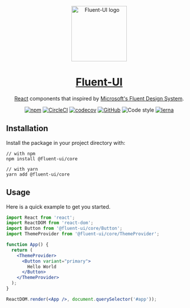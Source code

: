 <p align="center">
  <a href="https://fluent-ui.com/" target="_blank">
    <img width="150" src="https://fluent-ui.com/fluent-ui.svg" alt="Fluent-UI logo">
  </a>
</p>

<p align="center">
  <a href="https://fluent-ui.com/" rel="noopener" target="_blank">
    <h1 align="center">Fluent-UI</h1>
  </a>
</p>

<div align="center">

[React](https://reactjs.org/) components that inspired by [Microsoft's Fluent Design System](https://www.microsoft.com/design/fluent/).

[![npm](https://img.shields.io/npm/v/@fluent-ui/core.svg?style=flat-square)](https://www.npmjs.com/package/@fluent-ui/core)
[![CircleCI](https://img.shields.io/circleci/build/github/fluent-org/fluent-ui/master.svg?style=flat-square)](https://circleci.com/gh/fluent-org/fluent-ui/tree/master)
[![codecov](https://img.shields.io/codecov/c/github/fluent-org/fluent-ui.svg?style=flat-square)](https://codecov.io/gh/fluent-org/fluent-ui)
[![GitHub](https://img.shields.io/github/license/mashape/apistatus.svg?style=flat-square)](https://github.com/fluent-org/fluent-ui/blob/master/LICENSE)
![Code style](https://img.shields.io/badge/code_style-prettier-ff69b4.svg?style=flat-square)
[![lerna](https://img.shields.io/badge/maintained%20with-lerna-cc00ff.svg?style=flat-square)](https://lerna.js.org/)

</div>


## Installation

Install the package in your project directory with:

```
// with npm
npm install @fluent-ui/core

// with yarn
yarn add @fluent-ui/core
```

## Usage

Here is a quick example to get you started.

```jsx
import React from 'react';
import ReactDOM from 'react-dom';
import Button from '@fluent-ui/core/Button';
import ThemeProvider from '@fluent-ui/core/ThemeProvider';

function App() {
  return (
    <ThemeProvider>
      <Button variant="primary">
        Hello World
      </Button>
    </ThemeProvider>
  );
}

ReactDOM.render(<App />, document.querySelector('#app'));
```
